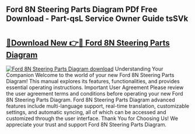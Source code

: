 ## Ford 8N Steering Parts Diagram PDf Free Download - Part-qsL Service Owner Guide tsSVk

# <h2><a href="http://dfu7fki.blite.top/?on=Ford+8N+Steering+Parts+Diagram">🔗Download New 👉🔴 Ford 8N Steering Parts Diagram</a></h2>

[![Ford 8N Steering Parts Diagram download](https://i.imgur.com/lujVjoI.png)](http://dfu7fki.blite.top/?on=Ford+8N+Steering+Parts+Diagram)
Understanding Your Companion Welcome to the world of your new Ford 8N Steering Parts Diagram! This manual explores its features, functionalities, and provides essential operating instructions. Important User Agreement Please review the user agreement terms and conditions before operating your new Ford 8N Steering Parts Diagram. Ford 8N Steering Parts Diagram advanced features include multi-language support, real-time translation, customizable settings, and automatic syncing, all of which can be accessed and customized through the user interface. Thank You for Choosing Us! We appreciate your trust and support Ford 8N Steering Parts Diagram.
